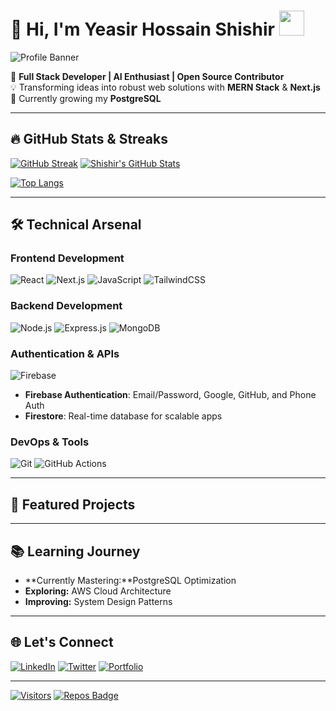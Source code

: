 
# **👋 Hi, I'm Yeasir Hossain Shishir**  <img src="https://media0.giphy.com/media/v1.Y2lkPTc5MGI3NjExZHUxa2kza3Rvc3lmcDdweHJuZGtqazhybzc4MXdoZjBxMHp2c21wbiZlcD12MV9pbnRlcm5hbF9naWZfYnlfaWQmY3Q9Zw/1FbU0sArGktaGGDe99/giphy.gif" width="40"/>
![Profile Banner](https://i.ibb.co.com/N2Rv1Z3y/git-hub-banner-1400-x-500-px.jpg)



🚀 **Full Stack Developer | AI Enthusiast | Open Source Contributor**  
💡 Transforming ideas into robust web solutions with **MERN Stack** & **Next.js**  
🌱 Currently growing my **PostgreSQL**  

---

## **🔥 GitHub Stats & Streaks**

[![GitHub Streak](https://streak-stats.demolab.com?user=shishir-yh&theme=dark&border_radius=5&mode=weekly)](https://git.io/streak-stats)
[![Shishir's GitHub Stats](https://github-readme-stats.vercel.app/api?username=shishir-yh&show_icons=true&theme=vision-friendly-dark)](https://github.com/shishir-yh)

[![Top Langs](https://github-readme-stats.vercel.app/api/top-langs/?username=shishir-yh&layout=compact&theme=vision-friendly-dark)](https://github.com/shishir-yh)

---

## **🛠️ Technical Arsenal**

### **Frontend Development**
![React](https://img.shields.io/badge/React-20232A?style=for-the-badge&logo=react&logoColor=61DAFB)
![Next.js](https://img.shields.io/badge/Next.js-000000?style=for-the-badge&logo=nextdotjs&logoColor=white)
![JavaScript](https://img.shields.io/badge/JavaScript-F7DF1E?style=for-the-badge&logo=javascript&logoColor=black)
![TailwindCSS](https://img.shields.io/badge/Tailwind_CSS-38B2AC?style=for-the-badge&logo=tailwind-css&logoColor=white)

### **Backend Development**
![Node.js](https://img.shields.io/badge/Node.js-43853D?style=for-the-badge&logo=node.js&logoColor=white)
![Express.js](https://img.shields.io/badge/Express.js-000000?style=for-the-badge&logo=express&logoColor=white)
![MongoDB](https://img.shields.io/badge/MongoDB-47A248?style=for-the-badge&logo=mongodb&logoColor=white)

### **Authentication & APIs**
![Firebase](https://img.shields.io/badge/Firebase-FFCA28?style=for-the-badge&logo=firebase&logoColor=black)  
- **Firebase Authentication**: Email/Password, Google, GitHub, and Phone Auth
- **Firestore**: Real-time database for scalable apps

### **DevOps & Tools**
![Git](https://img.shields.io/badge/Git-F05032?style=for-the-badge&logo=git&logoColor=white)
![GitHub Actions](https://img.shields.io/badge/GitHub_Actions-2088FF?style=for-the-badge&logo=github-actions&logoColor=white)


---

## **🚀 Featured Projects**

---

## **📚 Learning Journey**
- **Currently Mastering:**PostgreSQL Optimization
- **Exploring:** AWS Cloud Architecture
- **Improving:** System Design Patterns

---

## **🌐 Let's Connect**
[![LinkedIn](https://img.shields.io/badge/LinkedIn-0A66C2?style=for-the-badge&logo=linkedin&logoColor=white)](https://www.linkedin.com/in/yeasir-hossain-shishir-700a11228/)
[![Twitter](https://img.shields.io/badge/Twitter-1DA1F2?style=for-the-badge&logo=twitter&logoColor=white)](your-twitter-link)
[![Portfolio](https://img.shields.io/badge/Portfolio-FF7139?style=for-the-badge&logo=firefox&logoColor=white)](your-portfolio-link)

---

[![Visitors](https://komarev.com/ghpvc/?username=shishir-yh&label=Profile%20Views&color=0e75b6&style=flat)](https://github.com/shishir-yh)
[![Repos Badge](https://badges.pufler.dev/repos/shishir-yh?color=000&style=flat)](https://github.com/shishir-yh)

